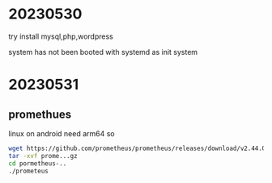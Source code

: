 
# 20230530

try install mysql,php,wordpress

system has not been booted with systemd as init system

# 20230531
## promethues
linux on android need arm64
so

```bash
wget https://github.com/prometheus/prometheus/releases/download/v2.44.0/prometheus-2.44.0.linux-arm64.tar.gz
tar -xvf prome...gz
cd pormetheus-..
./prometeus
```




